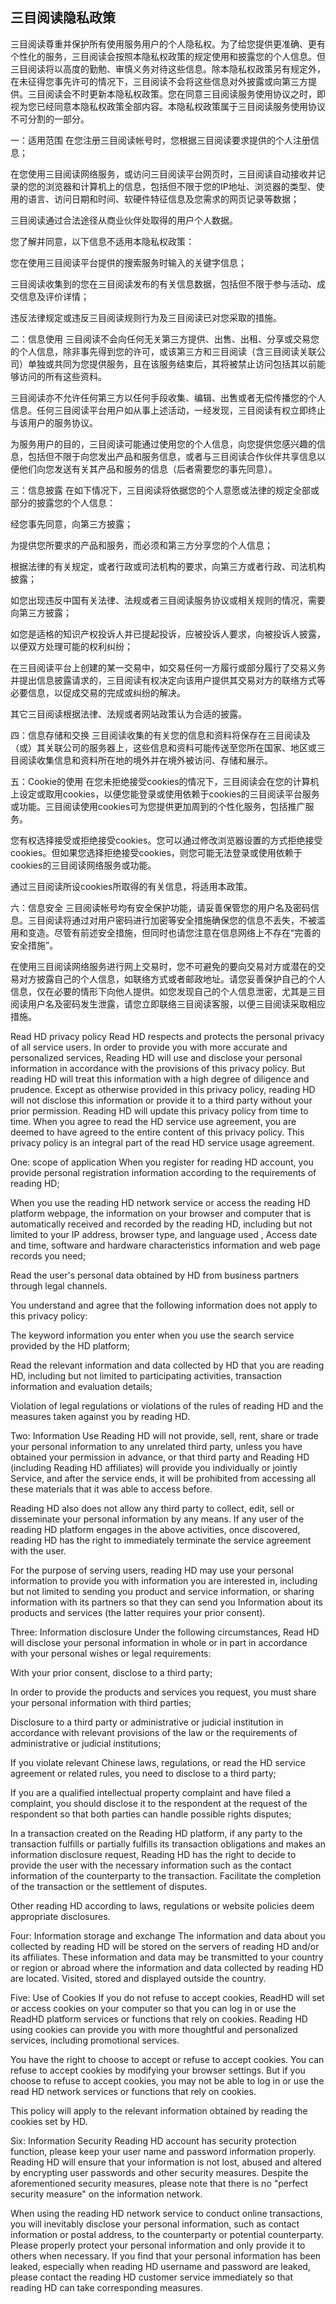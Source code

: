 ## 三目阅读隐私政策
三目阅读尊重并保护所有使用服务用户的个人隐私权。为了给您提供更准确、更有个性化的服务，三目阅读会按照本隐私权政策的规定使用和披露您的个人信息。但三目阅读将以高度的勤勉、审慎义务对待这些信息。除本隐私权政策另有规定外，在未征得您事先许可的情况下，三目阅读不会将这些信息对外披露或向第三方提供。三目阅读会不时更新本隐私权政策。您在同意三目阅读服务使用协议之时，即视为您已经同意本隐私权政策全部内容。本隐私权政策属于三目阅读服务使用协议不可分割的一部分。

一：适用范围
在您注册三目阅读帐号时，您根据三目阅读要求提供的个人注册信息；

在您使用三目阅读网络服务，或访问三目阅读平台网页时，三目阅读自动接收并记录的您的浏览器和计算机上的信息，包括但不限于您的IP地址、浏览器的类型、使用的语言、访问日期和时间、软硬件特征信息及您需求的网页记录等数据；

三目阅读通过合法途径从商业伙伴处取得的用户个人数据。

您了解并同意，以下信息不适用本隐私权政策：

您在使用三目阅读平台提供的搜索服务时输入的关键字信息；

三目阅读收集到的您在三目阅读发布的有关信息数据，包括但不限于参与活动、成交信息及评价详情；

违反法律规定或违反三目阅读规则行为及三目阅读已对您采取的措施。

二：信息使用
三目阅读不会向任何无关第三方提供、出售、出租、分享或交易您的个人信息，除非事先得到您的许可，或该第三方和三目阅读（含三目阅读关联公司）单独或共同为您提供服务，且在该服务结束后，其将被禁止访问包括其以前能够访问的所有这些资料。

三目阅读亦不允许任何第三方以任何手段收集、编辑、出售或者无偿传播您的个人信息。任何三目阅读平台用户如从事上述活动，一经发现，三目阅读有权立即终止与该用户的服务协议。

为服务用户的目的，三目阅读可能通过使用您的个人信息，向您提供您感兴趣的信息，包括但不限于向您发出产品和服务信息，或者与三目阅读合作伙伴共享信息以便他们向您发送有关其产品和服务的信息（后者需要您的事先同意）。

三：信息披露
在如下情况下，三目阅读将依据您的个人意愿或法律的规定全部或部分的披露您的个人信息：

经您事先同意，向第三方披露；

为提供您所要求的产品和服务，而必须和第三方分享您的个人信息；

根据法律的有关规定，或者行政或司法机构的要求，向第三方或者行政、司法机构披露；

如您出现违反中国有关法律、法规或者三目阅读服务协议或相关规则的情况，需要向第三方披露；

如您是适格的知识产权投诉人并已提起投诉，应被投诉人要求，向被投诉人披露，以便双方处理可能的权利纠纷；

在三目阅读平台上创建的某一交易中，如交易任何一方履行或部分履行了交易义务并提出信息披露请求的，三目阅读有权决定向该用户提供其交易对方的联络方式等必要信息，以促成交易的完成或纠纷的解决。

其它三目阅读根据法律、法规或者网站政策认为合适的披露。

四：信息存储和交换
三目阅读收集的有关您的信息和资料将保存在三目阅读及（或）其关联公司的服务器上，这些信息和资料可能传送至您所在国家、地区或三目阅读收集信息和资料所在地的境外并在境外被访问、存储和展示。

五：Cookie的使用
在您未拒绝接受cookies的情况下，三目阅读会在您的计算机上设定或取用cookies，以便您能登录或使用依赖于cookies的三目阅读平台服务或功能。三目阅读使用cookies可为您提供更加周到的个性化服务，包括推广服务。

您有权选择接受或拒绝接受cookies。您可以通过修改浏览器设置的方式拒绝接受cookies。但如果您选择拒绝接受cookies，则您可能无法登录或使用依赖于cookies的三目阅读网络服务或功能。

通过三目阅读所设cookies所取得的有关信息，将适用本政策。

六：信息安全
三目阅读帐号均有安全保护功能，请妥善保管您的用户名及密码信息。三目阅读将通过对用户密码进行加密等安全措施确保您的信息不丢失，不被滥用和变造。尽管有前述安全措施，但同时也请您注意在信息网络上不存在“完善的安全措施”。

在使用三目阅读网络服务进行网上交易时，您不可避免的要向交易对方或潜在的交易对方披露自己的个人信息，如联络方式或者邮政地址。请您妥善保护自己的个人信息，仅在必要的情形下向他人提供。如您发现自己的个人信息泄密，尤其是三目阅读用户名及密码发生泄露，请您立即联络三目阅读客服，以便三目阅读采取相应措施。

Read HD privacy policy
Read HD respects and protects the personal privacy of all service users. In order to provide you with more accurate and personalized services, Reading HD will use and disclose your personal information in accordance with the provisions of this privacy policy. But reading HD will treat this information with a high degree of diligence and prudence. Except as otherwise provided in this privacy policy, reading HD will not disclose this information or provide it to a third party without your prior permission. Reading HD will update this privacy policy from time to time. When you agree to read the HD service use agreement, you are deemed to have agreed to the entire content of this privacy policy. This privacy policy is an integral part of the read HD service usage agreement.

One: scope of application
When you register for reading HD account, you provide personal registration information according to the requirements of reading HD;

When you use the reading HD network service or access the reading HD platform webpage, the information on your browser and computer that is automatically received and recorded by the reading HD, including but not limited to your IP address, browser type, and language used , Access date and time, software and hardware characteristics information and web page records you need;

Read the user's personal data obtained by HD from business partners through legal channels.

You understand and agree that the following information does not apply to this privacy policy:

The keyword information you enter when you use the search service provided by the HD platform;

Read the relevant information and data collected by HD that you are reading HD, including but not limited to participating activities, transaction information and evaluation details;

Violation of legal regulations or violations of the rules of reading HD and the measures taken against you by reading HD.

Two: Information Use
Reading HD will not provide, sell, rent, share or trade your personal information to any unrelated third party, unless you have obtained your permission in advance, or that third party and Reading HD (including Reading HD affiliates) will provide you individually or jointly Service, and after the service ends, it will be prohibited from accessing all these materials that it was able to access before.

Reading HD also does not allow any third party to collect, edit, sell or disseminate your personal information by any means. If any user of the reading HD platform engages in the above activities, once discovered, reading HD has the right to immediately terminate the service agreement with the user.

For the purpose of serving users, reading HD may use your personal information to provide you with information you are interested in, including but not limited to sending you product and service information, or sharing information with its partners so that they can send you Information about its products and services (the latter requires your prior consent).

Three: Information disclosure
Under the following circumstances, Read HD will disclose your personal information in whole or in part in accordance with your personal wishes or legal requirements:

With your prior consent, disclose to a third party;

In order to provide the products and services you request, you must share your personal information with third parties;

Disclosure to a third party or administrative or judicial institution in accordance with relevant provisions of the law or the requirements of administrative or judicial institutions;

If you violate relevant Chinese laws, regulations, or read the HD service agreement or related rules, you need to disclose to a third party;

If you are a qualified intellectual property complaint and have filed a complaint, you should disclose it to the respondent at the request of the respondent so that both parties can handle possible rights disputes;

In a transaction created on the Reading HD platform, if any party to the transaction fulfills or partially fulfills its transaction obligations and makes an information disclosure request, Reading HD has the right to decide to provide the user with the necessary information such as the contact information of the counterparty to the transaction. Facilitate the completion of the transaction or the settlement of disputes.

Other reading HD according to laws, regulations or website policies deem appropriate disclosures.

Four: Information storage and exchange
The information and data about you collected by reading HD will be stored on the servers of reading HD and/or its affiliates. These information and data may be transmitted to your country or region or abroad where the information and data collected by reading HD are located. Visited, stored and displayed outside the country.

Five: Use of Cookies
If you do not refuse to accept cookies, ReadHD will set or access cookies on your computer so that you can log in or use the ReadHD platform services or functions that rely on cookies. Reading HD using cookies can provide you with more thoughtful and personalized services, including promotional services.

You have the right to choose to accept or refuse to accept cookies. You can refuse to accept cookies by modifying your browser settings. But if you choose to refuse to accept cookies, you may not be able to log in or use the read HD network services or functions that rely on cookies.

This policy will apply to the relevant information obtained by reading the cookies set by HD.

Six: Information Security
Reading HD account has security protection function, please keep your user name and password information properly. Reading HD will ensure that your information is not lost, abused and altered by encrypting user passwords and other security measures. Despite the aforementioned security measures, please note that there is no "perfect security measure" on the information network.

When using the reading HD network service to conduct online transactions, you will inevitably disclose your personal information, such as contact information or postal address, to the counterparty or potential counterparty. Please properly protect your personal information and only provide it to others when necessary. If you find that your personal information has been leaked, especially when reading HD username and password are leaked, please contact the reading HD customer service immediately so that reading HD can take corresponding measures.
